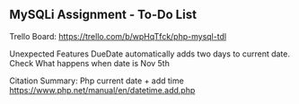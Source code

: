 ## MySQLi Assignment - To-Do List

Trello Board: https://trello.com/b/wpHqTfck/php-mysql-tdl

Unexpected Features
DueDate automatically adds two days to current date.
Check What happens when date is Nov 5th

Citation Summary:
Php current date + add time https://www.php.net/manual/en/datetime.add.php
